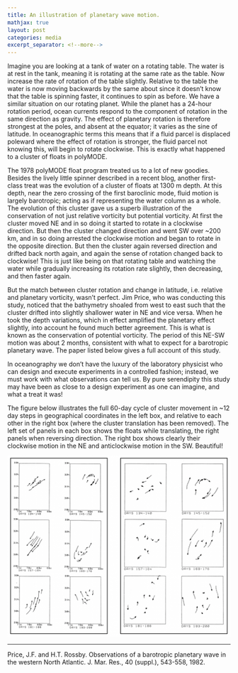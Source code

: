 ```yaml
---
title: An illustration of planetary wave motion.
mathjax: true
layout: post
categories: media
excerpt_separator: <!--more-->
---
```


Imagine you are looking at a tank of water on a rotating table. The water is at rest in the tank, meaning it is rotating at the same rate as the table. Now increase the rate of rotation of the table slightly. Relative to the table the water is now moving backwards by the same about since it doesn’t know that the table is spinning faster, it continues to spin as before. We have a similar situation on our rotating planet. While the planet has a 24-hour rotation period, ocean currents respond to the component of rotation in the same direction as gravity. The effect of planetary rotation is therefore strongest at the poles, and absent at the equator; it varies as the sine of latitude. In oceanographic terms this means that if a fluid parcel is displaced poleward where the effect of rotation is stronger, the fluid parcel not knowing this, will begin to rotate clockwise. This is exactly what happened to a cluster of floats in polyMODE. 
<!--more-->

The 1978 polyMODE float program treated us to a lot of new goodies. Besides the lively little spinner described in a recent blog, another first-class treat was the evolution of a cluster of floats at 1300 m depth. At this depth, near the zero crossing of the first baroclinic mode, fluid motion is largely barotropic; acting as if representing the water column as a whole. The evolution of this cluster gave us a superb illustration of the conservation of not just relative vorticity but potential vorticity. At first the cluster moved NE and in so doing it started to rotate in a clockwise direction. But then the cluster changed direction and went SW over ~200 km, and in so doing arrested the clockwise motion and began to rotate in the opposite direction. But then the cluster again reversed direction and drifted back north again, and again the sense of rotation changed back to clockwise! This is just like being on that rotating table and watching the water while gradually increasing its rotation rate slightly, then decreasing, and then faster again. 

But the match between cluster rotation and change in latitude, i.e. relative and planetary vorticity, wasn’t perfect. Jim Price, who was conducting this study, noticed that the bathymetry shoaled from west to east such that the cluster drifted into slightly shallower water in NE and vice versa. When he took the depth variations, which in effect amplified the planetary effect slightly, into account he found much better agreement. This is what is known as the conservation of potential vorticity. The period of this NE-SW motion was about 2 months, consistent with what to expect for a barotropic planetary wave. The paper listed below gives a full account of this study. 

In oceanography we don’t have the luxury of the laboratory physicist who can design and execute experiments in a controlled fashion; instead, we must work with what observations can tell us. By pure serendipity this study may have been as close to a design experiment as one can imagine, and what a treat it was! 

The figure below illustrates the full 60-day cycle of cluster movement in ~12 day steps in geographical coordinates in the left box, and relative to each other in the right box (where the cluster translation has been removed). The left set of panels in each box shows the floats while translating, the right panels when reversing direction. The right box shows clearly their clockwise motion in the NE and anticlockwise motion in the SW. Beautiful! 

![Price_floats](/assets/Price_floats.jpg)

- - - - -
Price, J.F. and H.T. Rossby.  Observations of a barotropic planetary wave in the western North Atlantic.  J. Mar. Res., 40 (suppl.), 543-558, 1982.

